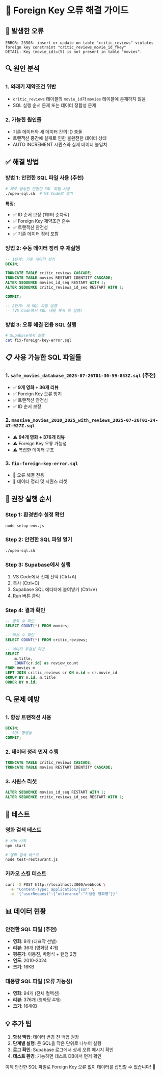 # 🔧 Foreign Key 오류 해결 가이드

## 🚨 발생한 오류
```
ERROR: 23503: insert or update on table "critic_reviews" violates foreign key constraint "critic_reviews_movie_id_fkey"
DETAIL: Key (movie_id)=(5) is not present in table "movies".
```

## 🔍 원인 분석

### 1. 외래키 제약조건 위반
- `critic_reviews` 테이블의 `movie_id`가 `movies` 테이블에 존재하지 않음
- SQL 실행 순서 문제 또는 데이터 정합성 문제

### 2. 가능한 원인들
- 기존 데이터와 새 데이터 간의 ID 충돌
- 트랜잭션 중간에 실패로 인한 불완전한 데이터 상태
- AUTO INCREMENT 시퀀스와 실제 데이터 불일치

## ✅ 해결 방법

### 방법 1: 안전한 SQL 파일 사용 (추천)
```bash
# 새로 생성된 안전한 SQL 파일 사용
./open-sql.sh  # VS Code로 열기
```

**특징:**
- ✅ ID 순서 보장 (1부터 순차적)
- ✅ Foreign Key 제약조건 준수
- ✅ 트랜잭션 안전성
- ✅ 기존 데이터 정리 포함

### 방법 2: 수동 데이터 정리 후 재실행
```sql
-- 1단계: 기존 데이터 정리
BEGIN;

TRUNCATE TABLE critic_reviews CASCADE;
TRUNCATE TABLE movies RESTART IDENTITY CASCADE;
ALTER SEQUENCE movies_id_seq RESTART WITH 1;
ALTER SEQUENCE critic_reviews_id_seq RESTART WITH 1;

COMMIT;

-- 2단계: 새 SQL 파일 실행
-- (VS Code에서 SQL 내용 복사 후 실행)
```

### 방법 3: 오류 해결 전용 SQL 실행
```bash
# Supabase에서 실행
cat fix-foreign-key-error.sql
```

## 📋 사용 가능한 SQL 파일들

### 1. `safe_movies_database_2025-07-26T01-30-59-853Z.sql` (추천)
- ✅ **9개 영화 + 36개 리뷰**
- ✅ Foreign Key 오류 방지
- ✅ 트랜잭션 안전성
- ✅ ID 순서 보장

### 2. `massive_movies_2010_2025_with_reviews_2025-07-26T01-24-47-927Z.sql`
- ⚠️ **94개 영화 + 376개 리뷰**
- ⚠️ Foreign Key 오류 가능성
- ⚠️ 복잡한 데이터 구조

### 3. `fix-foreign-key-error.sql`
- 🔧 오류 해결 전용
- 🔧 데이터 정리 및 시퀀스 리셋

## 🚀 권장 실행 순서

### Step 1: 환경변수 설정 확인
```bash
node setup-env.js
```

### Step 2: 안전한 SQL 파일 열기
```bash
./open-sql.sh
```

### Step 3: Supabase에서 실행
1. VS Code에서 전체 선택 (Ctrl+A)
2. 복사 (Ctrl+C)
3. Supabase SQL 에디터에 붙여넣기 (Ctrl+V)
4. Run 버튼 클릭

### Step 4: 결과 확인
```sql
-- 영화 수 확인
SELECT COUNT(*) FROM movies;

-- 리뷰 수 확인  
SELECT COUNT(*) FROM critic_reviews;

-- 데이터 무결성 확인
SELECT 
    m.title,
    COUNT(cr.id) as review_count
FROM movies m
LEFT JOIN critic_reviews cr ON m.id = cr.movie_id
GROUP BY m.id, m.title
ORDER BY m.id;
```

## 🔍 문제 예방

### 1. 항상 트랜잭션 사용
```sql
BEGIN;
-- SQL 명령들
COMMIT;
```

### 2. 데이터 정리 먼저 수행
```sql
TRUNCATE TABLE critic_reviews CASCADE;
TRUNCATE TABLE movies RESTART IDENTITY CASCADE;
```

### 3. 시퀀스 리셋
```sql
ALTER SEQUENCE movies_id_seq RESTART WITH 1;
ALTER SEQUENCE critic_reviews_id_seq RESTART WITH 1;
```

## 🧪 테스트

### 영화 검색 테스트
```bash
# 서버 시작
npm start

# 영화 검색 테스트
node test-restaurant.js
```

### 카카오 스킬 테스트
```bash
curl -X POST http://localhost:3000/webhook \
  -H "Content-Type: application/json" \
  -d '{"userRequest":{"utterance":"기생충 영화평"}}'
```

## 📊 데이터 현황

### 안전한 SQL 파일 (추천)
- **영화**: 9개 (대표작 선별)
- **리뷰**: 36개 (영화당 4개)
- **평론가**: 이동진, 박평식 + 랜덤 2명
- **연도**: 2010-2024
- **크기**: 16KB

### 대용량 SQL 파일 (오류 가능성)
- **영화**: 94개 (전체 컬렉션)
- **리뷰**: 376개 (영화당 4개)
- **크기**: 164KB

## 💡 추가 팁

1. **항상 백업**: 데이터 변경 전 백업 권장
2. **단계별 실행**: 큰 SQL을 작은 단위로 나누어 실행
3. **로그 확인**: Supabase 로그에서 상세 오류 메시지 확인
4. **테스트 환경**: 가능하면 테스트 DB에서 먼저 확인

이제 안전한 SQL 파일로 Foreign Key 오류 없이 데이터를 삽입할 수 있습니다! 🎉